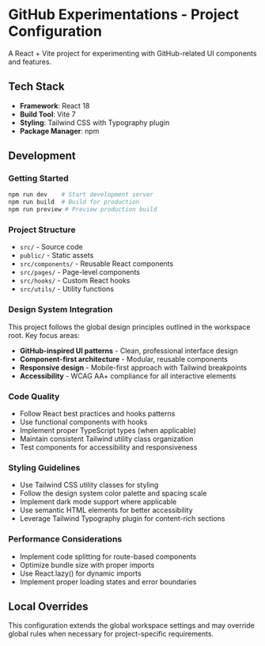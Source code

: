 # GitHub Experimentations - Project Configuration

A React + Vite project for experimenting with GitHub-related UI components and features.

## Tech Stack
- **Framework**: React 18
- **Build Tool**: Vite 7
- **Styling**: Tailwind CSS with Typography plugin
- **Package Manager**: npm

## Development

### Getting Started
```bash
npm run dev    # Start development server
npm run build  # Build for production
npm run preview # Preview production build
```

### Project Structure
- `src/` - Source code
- `public/` - Static assets
- `src/components/` - Reusable React components
- `src/pages/` - Page-level components
- `src/hooks/` - Custom React hooks
- `src/utils/` - Utility functions

### Design System Integration
This project follows the global design principles outlined in the workspace root. Key focus areas:
- **GitHub-inspired UI patterns** - Clean, professional interface design
- **Component-first architecture** - Modular, reusable components
- **Responsive design** - Mobile-first approach with Tailwind breakpoints
- **Accessibility** - WCAG AA+ compliance for all interactive elements

### Code Quality
- Follow React best practices and hooks patterns
- Use functional components with hooks
- Implement proper TypeScript types (when applicable)
- Maintain consistent Tailwind utility class organization
- Test components for accessibility and responsiveness

### Styling Guidelines
- Use Tailwind CSS utility classes for styling
- Follow the design system color palette and spacing scale
- Implement dark mode support where applicable
- Use semantic HTML elements for better accessibility
- Leverage Tailwind Typography plugin for content-rich sections

### Performance Considerations
- Implement code splitting for route-based components
- Optimize bundle size with proper imports
- Use React.lazy() for dynamic imports
- Implement proper loading states and error boundaries

## Local Overrides
This configuration extends the global workspace settings and may override global rules when necessary for project-specific requirements.